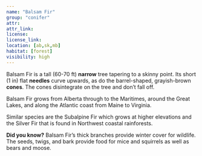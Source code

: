 ```yaml
--- 
name: "Balsam Fir"
group: "conifer"
attr: 
attr_link: 
license: 
license_link: 
location: [ab,sk,mb]
habitat: [forest]
visibility: high 
---
```

Balsam Fir is a tall (60-70 ft) **narrow** tree tapering to a skinny point. Its short (1 in) flat **needles** curve upwards, as do the barrel-shaped, grayish-brown **cones**. The cones disintegrate on the tree and don’t fall off.

Balsam Fir grows from Alberta through to the Maritimes, around the Great Lakes, and along the Atlantic coast from Maine to Virginia.

Similar species are the Subalpine Fir which grows at higher elevations and the Silver Fir that is found in Northwest coastal rainforests. 

**Did you know?** Balsam Fir’s thick branches provide winter cover for wildlife. The seeds, twigs, and bark provide food for mice and squirrels as well as bears and moose.
